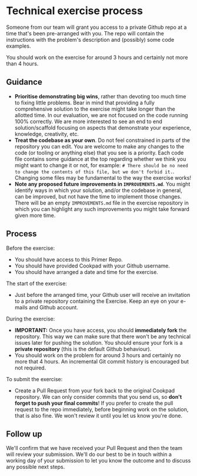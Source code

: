 # Technical exercise process

Someone from our team will grant you access to a private Github repo at a time that's
been pre-arranged with you. The repo will contain the instructions with the problem's description and
(possibly) some code examples.

You should work on the exercise for around 3 hours and certainly not more than 4 hours.

## Guidance

- **Prioritise demonstrating big wins**, rather than devoting too much time to fixing
  little problems. Bear in mind that providing a fully comprehensive solution to the exercise
  might take longer than the allotted time. In our evaluation, we are not focused on the code
  running 100% correctly. We are more interested to see an end to end solution/scaffold focusing
  on aspects that demonstrate your experience, knowledge, creativity, etc.
- **Treat the codebase as your own**. Do not feel constrained in parts of the repository you can edit.
  You are welcome to make any changes to the code (or tooling or anything else) that you see is a
  priority. Each code file contains some guidance at the top regarding whether we think you might want to change it or not, for example: `# There should be no need to change the contents of this file, but we don't forbid it.`. Changing some files may be fundamental to the way the exercise works!
- **Note any proposed future improvements in `IMPROVEMENTS.md`**. You might identify ways in which your solution,
  and/or the codebase in general, can be improved, but not have the time to implement those changes. There
  will be an empty `IMPROVEMENTS.md` file in the exercise repository in which you can highlight any such
  improvements you might take forward given more time.

## Process

Before the exercise:

- You should have access to this Primer Repo.
- You should have provided Cookpad with your Github username.
- You should have arranged a date and time for the exercise.

The start of the exercise:

- Just before the arranged time, your Github user will receive an invitation to a private repository
  containing the Exercise. Keep an eye on your e-mails and Github account.

During the exercise:

- **IMPORTANT:** Once you have access, you should **immediately fork** the repository. This way we
  can make sure that there won't be any technical issues later for pushing the solution. You should
  ensure your fork is a **private repository** (this is the default Github behaviour).
- You should work on the problem for around 3 hours and certainly no more that 4 hours. An incremental 
  Git commit history is encouraged but not required.

To submit the exercise:

- Create a Pull Request from your fork back to the original Cookpad repository. We can only
  consider commits that you send us, so **don't forget to push your final commits**! If you prefer to create the pull request to the repo immediately, before beginning work on the solution, that is also fine. We won't review it until you let us know you're done.

## Follow up

We'll confirm that we have received your Pull Request and then the team will review your submission.
We'll do our best to be in touch within a working day of your submission to let you know the outcome and to discuss
any possible next steps. 
